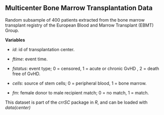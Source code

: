 ## Multicenter Bone Marrow Transplantation Data

Random subsample of 400 patients extracted from the bone marrow transplant registry of the European Blood and Marrow Transplant (EBMT) Group.

**Variables**

- *id*: id of transplantation center.

- *ftime*: event time.

- *fstatus*: event type;
0 = censored, 1 = acute or chronic GvHD , 2 = death free of GvHD.

- *cells*: source of stem cells;
0 = peripheral blood, 1 = bone marrow.

- *fm*: female donor to male recipient match;
0 = no match, 1 = match.

This dataset is part of the *crrSC* package in *R*, and can be loaded with *data(center)*
